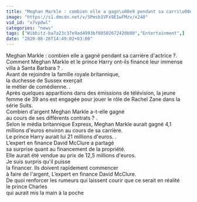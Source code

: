 ```yaml
---
title: "Meghan Markle : combien elle a gagn\u00e9 pendant sa carri\u00e8re d'actrice ?"
image: "https://s1.dmcdn.net/v/SPmsb1VFx9E1wFMzv/x240"
vid_id: "x7vpdwl"
categories: "news"
tags: ["Wibbitz-ba7a23c37e9ad4993bf00502672420b00","Entertainment",]
date: "2020-08-26T14:49:02+03:00"
---
```

Meghan Markle : combien elle a gagné pendant sa carrière d'actrice ?.  <br>Comment Meghan Markle et le prince Harry ont-ils financé leur immense villa à Santa Barbara ? .  <br>Avant de rejoindre la famille royale britannique,   <br>la duchesse de Sussex exerçait   <br>le métier de comédienne. .  <br>Après quelques apparitions dans des émissions de télévision, la jeune femme de 39 ans est engagée pour jouer le rôle de Rachel Zane dans la série Suits.  <br>Combien d'argent Meghan Markle a-t-elle gagné   <br>au cours de ses différents contrats ? .  <br>Selon le média britannique Express, Meghan Markle aurait gagné  4,1 millions d'euros environ au cours de sa carrière.  <br>Le prince Harry aurait lui 21 millions d'euros. .  <br>L’expert en finance David McClure a partagé   <br>sa surprise quant au financement de la propriété.  <br>Elle aurait été vendue au prix de 12,5 millions d'euros.  <br>Je suis surpris qu'il puisse   <br>la financer. Ils doivent rapidement commencer   <br>à faire de l'argent, L’expert en finance David McClure.  <br>De quoi renforcer les rumeurs qui laissent courir que ce serait en réalité le prince Charles   <br>qui aurait mis la main à la poche
